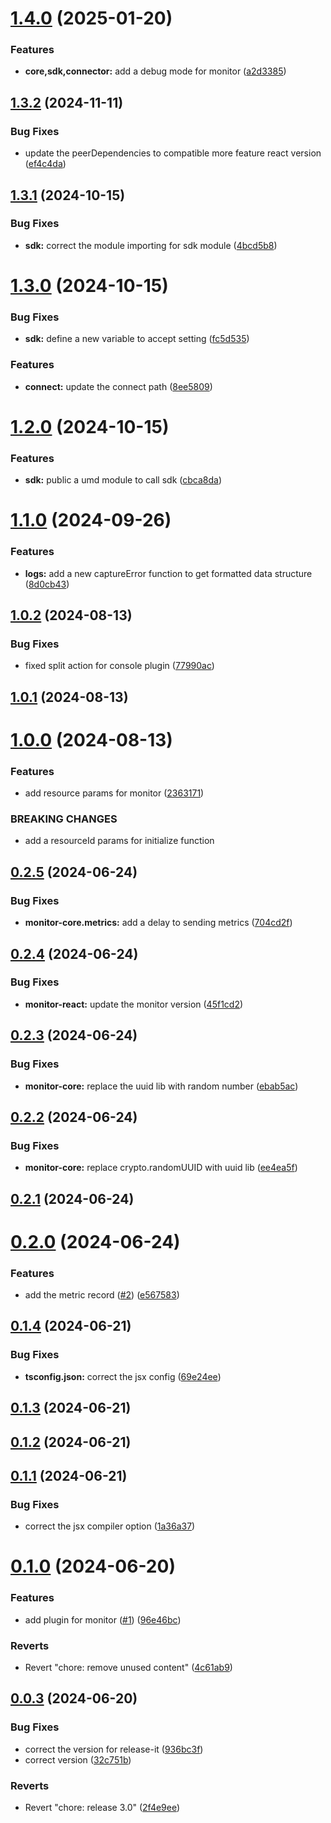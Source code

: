 

# [1.4.0](https://github.com/ZoomPhant/zoomphant-utils/compare/1.3.2...1.4.0) (2025-01-20)


### Features

* **core,sdk,connector:** add a debug mode for monitor ([a2d3385](https://github.com/ZoomPhant/zoomphant-utils/commit/a2d3385c187e9ae12d6760ade1590175c5528316))

## [1.3.2](https://github.com/ZoomPhant/zoomphant-utils/compare/1.3.1...1.3.2) (2024-11-11)


### Bug Fixes

* update the peerDependencies to compatible more feature react version ([ef4c4da](https://github.com/ZoomPhant/zoomphant-utils/commit/ef4c4dae44169aae93efd505cc321105ad9f04ca))

## [1.3.1](https://github.com/ZoomPhant/zoomphant-utils/compare/1.3.0...1.3.1) (2024-10-15)


### Bug Fixes

* **sdk:** correct the module importing for sdk module ([4bcd5b8](https://github.com/ZoomPhant/zoomphant-utils/commit/4bcd5b8a1f7abbb716d12681331c85fb9c9593dd))

# [1.3.0](https://github.com/ZoomPhant/zoomphant-utils/compare/1.2.0...1.3.0) (2024-10-15)


### Bug Fixes

* **sdk:** define a new variable to accept setting ([fc5d535](https://github.com/ZoomPhant/zoomphant-utils/commit/fc5d535efeaa444203c8f652b6ab06b2bac44cba))


### Features

* **connect:** update the connect path ([8ee5809](https://github.com/ZoomPhant/zoomphant-utils/commit/8ee5809014578b7bfea9ebac480e8aa38a14effb))

# [1.2.0](https://github.com/ZoomPhant/zoomphant-utils/compare/1.1.0...1.2.0) (2024-10-15)


### Features

* **sdk:** public a umd module to call sdk ([cbca8da](https://github.com/ZoomPhant/zoomphant-utils/commit/cbca8da993e8e5fa8e05fcda5909bbb001feb33a))

# [1.1.0](https://github.com/ZoomPhant/zoomphant-utils/compare/1.0.2...1.1.0) (2024-09-26)


### Features

* **logs:** add a new captureError function to get formatted data structure ([8d0cb43](https://github.com/ZoomPhant/zoomphant-utils/commit/8d0cb43252c4ec20cc684c0ad16fc8b3055fa1c4))

## [1.0.2](https://github.com/ZoomPhant/zoomphant-utils/compare/1.0.1...1.0.2) (2024-08-13)


### Bug Fixes

* fixed split action for console plugin ([77990ac](https://github.com/ZoomPhant/zoomphant-utils/commit/77990ac4e2accc5b8defaddef4b9598366ffb174))

## [1.0.1](https://github.com/ZoomPhant/zoomphant-utils/compare/1.0.0...1.0.1) (2024-08-13)

# [1.0.0](https://github.com/ZoomPhant/zoomphant-utils/compare/0.2.5...1.0.0) (2024-08-13)


### Features

* add resource params for monitor ([2363171](https://github.com/ZoomPhant/zoomphant-utils/commit/23631716243140540527c4907179b55683aee804))


### BREAKING CHANGES

* add a resourceId params for initialize function

## [0.2.5](https://github.com/ZoomPhant/zoomphant-utils/compare/0.2.4...0.2.5) (2024-06-24)


### Bug Fixes

* **monitor-core.metrics:** add a delay to sending metrics ([704cd2f](https://github.com/ZoomPhant/zoomphant-utils/commit/704cd2f836590e89b761a6d76522edc8f7e0644f))

## [0.2.4](https://github.com/ZoomPhant/zoomphant-utils/compare/0.2.3...0.2.4) (2024-06-24)


### Bug Fixes

* **monitor-react:** update the monitor version ([45f1cd2](https://github.com/ZoomPhant/zoomphant-utils/commit/45f1cd26ef207f47371e3010f3efb354c86bd3fd))

## [0.2.3](https://github.com/ZoomPhant/zoomphant-utils/compare/0.2.2...0.2.3) (2024-06-24)


### Bug Fixes

* **monitor-core:** replace the uuid lib with random number ([ebab5ac](https://github.com/ZoomPhant/zoomphant-utils/commit/ebab5ac920ff0431222678022262b4f8d740302a))

## [0.2.2](https://github.com/ZoomPhant/zoomphant-utils/compare/0.2.1...0.2.2) (2024-06-24)


### Bug Fixes

* **monitor-core:** replace crypto.randomUUID with uuid lib ([ee4ea5f](https://github.com/ZoomPhant/zoomphant-utils/commit/ee4ea5ff56f8c0d191eb6d0c25cec1d97a0537f3))

## [0.2.1](https://github.com/ZoomPhant/zoomphant-utils/compare/0.2.0...0.2.1) (2024-06-24)

# [0.2.0](https://github.com/ZoomPhant/zoomphant-utils/compare/0.1.4...0.2.0) (2024-06-24)


### Features

* add the metric record ([#2](https://github.com/ZoomPhant/zoomphant-utils/issues/2)) ([e567583](https://github.com/ZoomPhant/zoomphant-utils/commit/e567583e0fce2ddead048b296b7dcb92f8334620))

## [0.1.4](https://github.com/ZoomPhant/zoomphant-utils/compare/0.1.3...0.1.4) (2024-06-21)


### Bug Fixes

* **tsconfig.json:** correct the jsx config ([69e24ee](https://github.com/ZoomPhant/zoomphant-utils/commit/69e24eef2ac3c0d89c6772e1530f4678609b396e))

## [0.1.3](https://github.com/ZoomPhant/zoomphant-utils/compare/0.1.2...0.1.3) (2024-06-21)

## [0.1.2](https://github.com/ZoomPhant/zoomphant-utils/compare/0.1.1...0.1.2) (2024-06-21)

## [0.1.1](https://github.com/ZoomPhant/zoomphant-utils/compare/0.1.0...0.1.1) (2024-06-21)


### Bug Fixes

* correct the jsx compiler option ([1a36a37](https://github.com/ZoomPhant/zoomphant-utils/commit/1a36a37a3cc672512a5b5d54cf873fa2d7fc85a3))

# [0.1.0](https://github.com/ZoomPhant/zoomphant-utils/compare/0.0.3...0.1.0) (2024-06-20)


### Features

* add plugin for monitor ([#1](https://github.com/ZoomPhant/zoomphant-utils/issues/1)) ([96e46bc](https://github.com/ZoomPhant/zoomphant-utils/commit/96e46bcbb69959f2a70592891d5a3d5c2f4849b5))


### Reverts

* Revert "chore: remove unused content" ([4c61ab9](https://github.com/ZoomPhant/zoomphant-utils/commit/4c61ab96676bc5f593e830cee7574170e73b75ac))

## [0.0.3](https://github.com/ZoomPhant/zoomphant-utils/compare/0.0.2...0.0.3) (2024-06-20)


### Bug Fixes

* correct the version for release-it ([936bc3f](https://github.com/ZoomPhant/zoomphant-utils/commit/936bc3fafaaff527b859c20068fb6bfbee4e95ee))
* correct version ([32c751b](https://github.com/ZoomPhant/zoomphant-utils/commit/32c751b9982b3fbce42e0c6182772bdcb3b336e4))


### Reverts

* Revert "chore: release 3.0" ([2f4e9ee](https://github.com/ZoomPhant/zoomphant-utils/commit/2f4e9ee2e09db725e81b5c51bb2808181c1c5e29))

